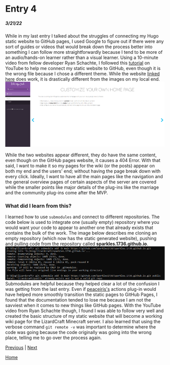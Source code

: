 # Entry 4 
##### 3/21/22

While in my last entry I talked about the struggles of connecting my Hugo static website to GitHub pages, I used Google to figure out if there were any sort of guides or videos that would break down the process better into something I can follow more straightforwardly because I tend to be more of an audio/hands-on learner rather than a visual learner. Using a 10-minute video from fellow developer Ryan Schachte, I followed this [tutorial](https://www.youtube.com/watch?v=LIFvgrRxdt4) on YouTube to help me connect my static website to GitHub, even though it is the wrong file because I chose a different theme. While the website [linked here](https://sparkles1736.github.io/sparkles.1736.github.io/#) does work, it is drastically different from the images on my local end.
![alt text](../sep/main.png)

While the two websites appear different, they do have the same content, even though on the GitHub pages website, it causes a 404 Error. With that said, I want to make it so my pages for the wiki (or the posts) appear on both my end and the users' end; without having the page break down with every click. Ideally, I want to have all the main pages like the navigation and the general overview pages of certain aspects of the server are covered while the smaller points like major details of the plug-ins like the marriage and the community plug-ins come after the MVP.

### What did I learn from this?
I learned how to use `submodules` and connect to different repositories. The code below is used to integrate one (usually empty) repository where you would want your code to appear to another one that already exists that contains the bulk of the work. The image below describes me cloning an empty repository (which now has the static generated website), pushing and pulling code from the repository called **sparkles.1736.github.io**.
![alt text](../sep/submodule.png)
Submodules are helpful because they helped clear a lot of the confusion I was getting from the last entry. Even if [peaceiris's](https://github.com/peaceiris/actions-gh-pages) actions plug-in would have helped more smoothly transition the static pages to GitHub Pages, I found that the documentation tended to lose me because I am not the savviest when it comes to new things like GitHub pages. With the YouTube video from Ryan Schachte though, I found I was able to follow very well and created the basic structure of my static website that will become a working wiki page for the LizardCraft Minecraft server. I also learned that using the verbose command `git remote -v` was important to determine where the code was going because the code originally was going into the wrong place, telling me to go over the process again.


[Previous](entry03.md) | [Next](entry05.md)

[Home](../README.md)
